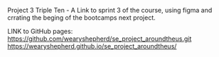 Project 3 Triple Ten - A Link to sprint 3 of the course, using figma and crrating the beging of the bootcamps next project.

LINK to GitHub pages: https://github.com/wearyshepherd/se_project_aroundtheus.git
 https://wearyshepherd.github.io/se_project_aroundtheus/
